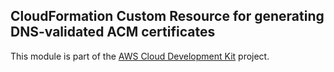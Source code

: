 ## CloudFormation Custom Resource for generating DNS-validated ACM certificates
This module is part of the [AWS Cloud Development Kit](https://github.com/awslabs/aws-cdk) project.